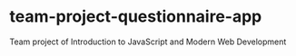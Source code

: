 # team-project-questionnaire-app

Team project of Introduction to JavaScript and Modern Web Development
